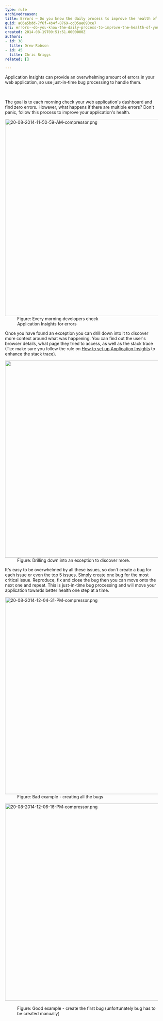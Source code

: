 ```yaml
---
type: rule
archivedreason: 
title: Errors – Do you know the daily process to improve the health of your web application?
guid: a06a5bdd-7f6f-4b4f-8769-cd05ae890ce7
uri: errors--do-you-know-the-daily-process-to-improve-the-health-of-your-web-application
created: 2014-08-19T00:51:51.0000000Z
authors:
- id: 38
  title: Drew Robson
- id: 45
  title: Chris Briggs
related: []

---
```



​​​​​​​Application Insights can provide an overwhelming amount of errors in your web application, so use just-in-time bug processing to handle them.<br>
<br><excerpt class='endintro'></excerpt><br>
<p>The goal is to each morning check your web application's dashboard and find zero errors. However, what happens if there are multiple errors? Don't panic, follow this process to improve your application's health.</p><dl class="image"> <img src="/PublishingImages/App-Insights-Failures.png" alt="20-08-2014-11-50-59-AM-compressor.png" style="width&#58;650px;" /> <dd>Figure&#58; Every morning developers check Application&#160;Insights&#160;for&#160;errors​<br></dd></dl><p>Once you have found an exception you can drill down into it to discover more context around what was happening. You can find out the user's browser details, what page they tried to access, as well as the stack trace (Tip&#58; make sure you follow the rule on&#160;<a href="/_layouts/15/FIXUPREDIRECT.ASPX?WebId=3dfc0e07-e23a-4cbb-aac2-e778b71166a2&amp;TermSetId=07da3ddf-0924-4cd2-a6d4-a4809ae20160&amp;TermId=68f64a3a-78ec-49f6-87ed-7ee92af1c809">How to set up Application Insights</a>&#160;to enhance the stack trace).</p><dl class="image"><dt><img src="/PublishingImages/App-Insights-Failures-drilldown.png" alt="" style="width&#58;650px;" /></dt><dd>Figure&#58; Drilling down into an exception to discover more.</dd></dl><p>It's easy to be overwhelmed by all these issues, so don't create a bug for each issue&#160;or even the top 5 issues. Simply create one bug for the most critical issue. Reproduce, fix and close&#160;the bug&#160;then you can move onto the next one and repeat. This is just-in-time bug processing and will move your application towards better health one step at a time.</p><dl class="badImage"><dt><img src="/PublishingImages/20-08-2014-12-04-31-PM-compressor.png" alt="20-08-2014-12-04-31-PM-compressor.png" style="width&#58;650px;" /></dt><dd>Figure&#58; Bad example - creating all the bugs</dd></dl><dl class="goodImage"><dt> <img src="/PublishingImages/20-08-2014-12-06-16-PM-compressor.png" alt="20-08-2014-12-06-16-PM-compressor.png" style="width&#58;650px;" />&#160;</dt><dd>Figure&#58; Good example - create the first bug (unfortunately bug has to be created manually)<br></dd> </dl>


